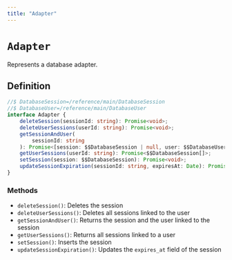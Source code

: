 ```yaml
---
title: "Adapter"
---
```


# `Adapter`

Represents a database adapter.

## Definition

```ts
//$ DatabaseSession=/reference/main/DatabaseSession
//$ DatabaseUser=/reference/main/DatabaseUser
interface Adapter {
	deleteSession(sessionId: string): Promise<void>;
	deleteUserSessions(userId: string): Promise<void>;
	getSessionAndUser(
		sessionId: string
	): Promise<[session: $$DatabaseSession | null, user: $$DatabaseUser | null]>;
	getUserSessions(userId: string): Promise<$$DatabaseSession[]>;
	setSession(session: $$DatabaseSession): Promise<void>;
	updateSessionExpiration(sessionId: string, expiresAt: Date): Promise<void>;
}
```

### Methods

- `deleteSession()`: Deletes the session
- `deleteUserSessions()`: Deletes all sessions linked to the user
- `getSessionAndUser()`: Returns the session and the user linked to the session
- `getUserSessions()`: Returns all sessions linked to a user
- `setSession()`: Inserts the session
- `updateSessionExpiration()`: Updates the `expires_at` field of the session
